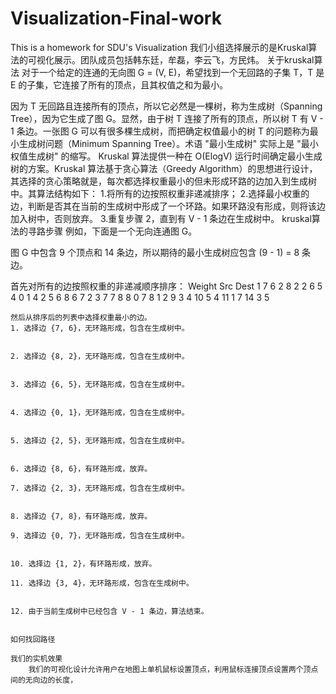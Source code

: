# Visualization-Final-work
This is a homework for SDU's Visualization
我们小组选择展示的是Kruskal算法的可视化展示。团队成员包括韩东廷，牟磊，李云飞，方民炜。
关于kruskal算法
对于一个给定的连通的无向图 G = (V, E)，希望找到一个无回路的子集 T，T 是 E 的子集，它连接了所有的顶点，且其权值之和为最小。

因为 T 无回路且连接所有的顶点，所以它必然是一棵树，称为生成树（Spanning Tree），因为它生成了图 G。显然，由于树 T 连接了所有的顶点，所以树 T 有 V - 1 条边。一张图 G 可以有很多棵生成树，而把确定权值最小的树 T 的问题称为最小生成树问题（Minimum Spanning Tree）。术语 "最小生成树" 实际上是 "最小权值生成树" 的缩写。
Kruskal 算法提供一种在 O(ElogV) 运行时间确定最小生成树的方案。Kruskal 算法基于贪心算法（Greedy Algorithm）的思想进行设计，其选择的贪心策略就是，每次都选择权重最小的但未形成环路的边加入到生成树中。其算法结构如下：
1.将所有的边按照权重非递减排序；
2.选择最小权重的边，判断是否其在当前的生成树中形成了一个环路。如果环路没有形成，则将该边加入树中，否则放弃。
3.重复步骤 2，直到有 V - 1 条边在生成树中。
kruskal算法的寻路步骤
例如，下面是一个无向连通图 G。

图 G 中包含 9 个顶点和 14 条边，所以期待的最小生成树应包含 (9 - 1) = 8 条边。

首先对所有的边按照权重的非递减顺序排序：
Weight Src Dest
1           7     6
2           8     2
2           6     5
4           0     1
4           2     5
6           8     6
7           2     3
7           7     8
8           0     7
8           1     2
9           3     4
10          5     4
11          1     7
14          3     5
```
然后从排序后的列表中选择权重最小的边。
1. 选择边 {7, 6}，无环路形成，包含在生成树中。


2. 选择边 {8, 2}，无环路形成，包含在生成树中。


3. 选择边 {6, 5}，无环路形成，包含在生成树中。


4. 选择边 {0, 1}，无环路形成，包含在生成树中。


5. 选择边 {2, 5}，无环路形成，包含在生成树中。


6. 选择边 {8, 6}，有环路形成，放弃。

7. 选择边 {2, 3}，无环路形成，包含在生成树中。


8. 选择边 {7, 8}，有环路形成，放弃。

9. 选择边 {0, 7}，无环路形成，包含在生成树中。


10. 选择边 {1, 2}，有环路形成，放弃。

11. 选择边 {3, 4}，无环路形成，包含在生成树中。


12. 由于当前生成树中已经包含 V - 1 条边，算法结束。


如何找回路径

我们的实机效果
	我们的可视化设计允许用户在地图上单机鼠标设置顶点，利用鼠标连接顶点设置两个顶点间的无向边的长度，





